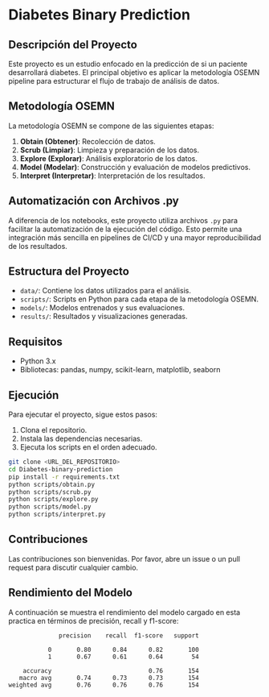 # Diabetes Binary Prediction

## Descripción del Proyecto

Este proyecto es un estudio enfocado en la predicción de si un paciente desarrollará diabetes. El principal objetivo es aplicar la metodología OSEMN pipeline para estructurar el flujo de trabajo de análisis de datos.

## Metodología OSEMN

La metodología OSEMN se compone de las siguientes etapas:

1. **Obtain (Obtener)**: Recolección de datos.
2. **Scrub (Limpiar)**: Limpieza y preparación de los datos.
3. **Explore (Explorar)**: Análisis exploratorio de los datos.
4. **Model (Modelar)**: Construcción y evaluación de modelos predictivos.
5. **Interpret (Interpretar)**: Interpretación de los resultados.

## Automatización con Archivos .py

A diferencia de los notebooks, este proyecto utiliza archivos `.py` para facilitar la automatización de la ejecución del código. Esto permite una integración más sencilla en pipelines de CI/CD y una mayor reproducibilidad de los resultados.

## Estructura del Proyecto

- `data/`: Contiene los datos utilizados para el análisis.
- `scripts/`: Scripts en Python para cada etapa de la metodología OSEMN.
- `models/`: Modelos entrenados y sus evaluaciones.
- `results/`: Resultados y visualizaciones generadas.

## Requisitos

- Python 3.x
- Bibliotecas: pandas, numpy, scikit-learn, matplotlib, seaborn

## Ejecución

Para ejecutar el proyecto, sigue estos pasos:

1. Clona el repositorio.
2. Instala las dependencias necesarias.
3. Ejecuta los scripts en el orden adecuado.

```bash
git clone <URL_DEL_REPOSITORIO>
cd Diabetes-binary-prediction
pip install -r requirements.txt
python scripts/obtain.py
python scripts/scrub.py
python scripts/explore.py
python scripts/model.py
python scripts/interpret.py
```

## Contribuciones

Las contribuciones son bienvenidas. Por favor, abre un issue o un pull request para discutir cualquier cambio.


## Rendimiento del Modelo

A continuación se muestra el rendimiento del modelo cargado en esta practica en términos de precisión, recall y f1-score:

```
              precision    recall  f1-score   support

           0       0.80      0.84      0.82       100
           1       0.67      0.61      0.64        54

    accuracy                           0.76       154
   macro avg       0.74      0.73      0.73       154
weighted avg       0.76      0.76      0.76       154
```
